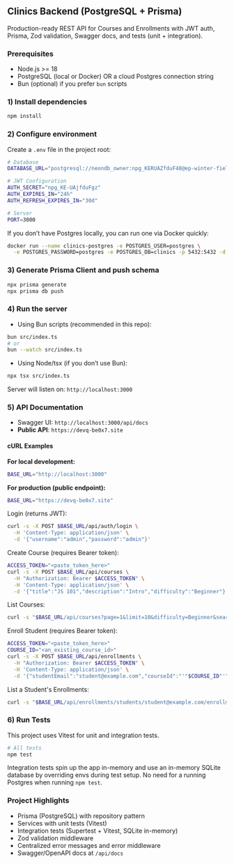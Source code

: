 ## Clinics Backend (PostgreSQL + Prisma)

Production-ready REST API for Courses and Enrollments with JWT auth, Prisma, Zod validation, Swagger docs, and tests (unit + integration).

### Prerequisites

- Node.js >= 18
- PostgreSQL (local or Docker) OR a cloud Postgres connection string
- Bun (optional) if you prefer `bun` scripts

### 1) Install dependencies

```bash
npm install
```

### 2) Configure environment

Create a `.env` file in the project root:

```bash
# Database
DATABASE_URL="postgresql://neondb_owner:npg_KERUAZfduF48@ep-winter-field-a1xywx9o-pooler.ap-southeast-1.aws.neon.tech/neondb?sslmode=require&channel_binding=require"

# JWT Configuration
AUTH_SECRET="npg_KE-UAjfduFgz"
AUTH_EXPIRES_IN="24h"
AUTH_REFRESH_EXPIRES_IN="30d"

# Server
PORT=3000

```

If you don’t have Postgres locally, you can run one via Docker quickly:

```bash
docker run --name clinics-postgres -e POSTGRES_USER=postgres \
  -e POSTGRES_PASSWORD=postgres -e POSTGRES_DB=clinics -p 5432:5432 -d postgres:15-alpine
```

### 3) Generate Prisma Client and push schema

```bash
npx prisma generate
npx prisma db push
```

### 4) Run the server

- Using Bun scripts (recommended in this repo):

```bash
bun src/index.ts
# or
bun --watch src/index.ts
```

- Using Node/tsx (if you don’t use Bun):

```bash
npx tsx src/index.ts
```

Server will listen on: `http://localhost:3000`

### 5) API Documentation

- Swagger UI: `http://localhost:3000/api/docs`
- **Public API**: `https://devq-be0x7.site`

#### cURL Examples

**For local development:**

```bash
BASE_URL="http://localhost:3000"
```

**For production (public endpoint):**

```bash
BASE_URL="https://devq-be0x7.site"
```

Login (returns JWT):

```bash
curl -s -X POST $BASE_URL/api/auth/login \
  -H 'Content-Type: application/json' \
  -d '{"username":"admin","password":"admin"}'
```

Create Course (requires Bearer token):

```bash
ACCESS_TOKEN="<paste_token_here>"
curl -s -X POST $BASE_URL/api/courses \
  -H "Authorization: Bearer $ACCESS_TOKEN" \
  -H 'Content-Type: application/json' \
  -d '{"title":"JS 101","description":"Intro","difficulty":"Beginner"}'
```

List Courses:

```bash
curl -s "$BASE_URL/api/courses?page=1&limit=10&difficulty=Beginner&search=js"
```

Enroll Student (requires Bearer token):

```bash
ACCESS_TOKEN="<paste_token_here>"
COURSE_ID="<an_existing_course_id>"
curl -s -X POST $BASE_URL/api/enrollments \
  -H "Authorization: Bearer $ACCESS_TOKEN" \
  -H 'Content-Type: application/json' \
  -d '{"studentEmail":"student@example.com","courseId":"'"$COURSE_ID"'"}'
```

List a Student's Enrollments:

```bash
curl -s "$BASE_URL/api/enrollments/students/student@example.com/enrollments"
```

### 6) Run Tests

This project uses Vitest for unit and integration tests.

```bash
# All tests
npm test
```

Integration tests spin up the app in-memory and use an in-memory SQLite database by overriding envs during test setup. No need for a running Postgres when running `npm test`.

### Project Highlights

- Prisma (PostgreSQL) with repository pattern
- Services with unit tests (Vitest)
- Integration tests (Supertest + Vitest, SQLite in-memory)
- Zod validation middleware
- Centralized error messages and error middleware
- Swagger/OpenAPI docs at `/api/docs`
